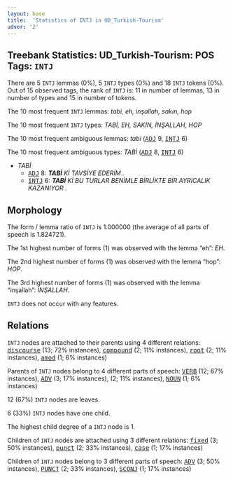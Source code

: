 ```yaml
---
layout: base
title:  'Statistics of INTJ in UD_Turkish-Tourism'
udver: '2'
---
```


## Treebank Statistics: UD_Turkish-Tourism: POS Tags: `INTJ`

There are 5 `INTJ` lemmas (0%), 5 `INTJ` types (0%) and 18 `INTJ` tokens (0%).
Out of 15 observed tags, the rank of `INTJ` is: 11 in number of lemmas, 13 in number of types and 15 in number of tokens.

The 10 most frequent `INTJ` lemmas: <em>tabi, eh, inşallah, sakın, hop</em>

The 10 most frequent `INTJ` types:  <em>TABİ, EH, SAKIN, İNŞALLAH, HOP</em>

The 10 most frequent ambiguous lemmas: <em>tabi</em> (<tt><a href="tr_tourism-pos-ADJ.html">ADJ</a></tt> 9, <tt><a href="tr_tourism-pos-INTJ.html">INTJ</a></tt> 6)

The 10 most frequent ambiguous types:  <em>TABİ</em> (<tt><a href="tr_tourism-pos-ADJ.html">ADJ</a></tt> 8, <tt><a href="tr_tourism-pos-INTJ.html">INTJ</a></tt> 6)


* <em>TABİ</em>
  * <tt><a href="tr_tourism-pos-ADJ.html">ADJ</a></tt> 8: <em><b>TABİ</b> Kİ TAVSİYE EDERİM .</em>
  * <tt><a href="tr_tourism-pos-INTJ.html">INTJ</a></tt> 6: <em><b>TABİ</b> Kİ BU TURLAR BENİMLE BİRLİKTE BİR AYRICALIK KAZANIYOR .</em>

## Morphology

The form / lemma ratio of `INTJ` is 1.000000 (the average of all parts of speech is 1.824721).

The 1st highest number of forms (1) was observed with the lemma “eh”: <em>EH</em>.

The 2nd highest number of forms (1) was observed with the lemma “hop”: <em>HOP</em>.

The 3rd highest number of forms (1) was observed with the lemma “inşallah”: <em>İNŞALLAH</em>.

`INTJ` does not occur with any features.


## Relations

`INTJ` nodes are attached to their parents using 4 different relations: <tt><a href="tr_tourism-dep-discourse.html">discourse</a></tt> (13; 72% instances), <tt><a href="tr_tourism-dep-compound.html">compound</a></tt> (2; 11% instances), <tt><a href="tr_tourism-dep-root.html">root</a></tt> (2; 11% instances), <tt><a href="tr_tourism-dep-amod.html">amod</a></tt> (1; 6% instances)

Parents of `INTJ` nodes belong to 4 different parts of speech: <tt><a href="tr_tourism-pos-VERB.html">VERB</a></tt> (12; 67% instances), <tt><a href="tr_tourism-pos-ADV.html">ADV</a></tt> (3; 17% instances),  (2; 11% instances), <tt><a href="tr_tourism-pos-NOUN.html">NOUN</a></tt> (1; 6% instances)

12 (67%) `INTJ` nodes are leaves.

6 (33%) `INTJ` nodes have one child.

The highest child degree of a `INTJ` node is 1.

Children of `INTJ` nodes are attached using 3 different relations: <tt><a href="tr_tourism-dep-fixed.html">fixed</a></tt> (3; 50% instances), <tt><a href="tr_tourism-dep-punct.html">punct</a></tt> (2; 33% instances), <tt><a href="tr_tourism-dep-case.html">case</a></tt> (1; 17% instances)

Children of `INTJ` nodes belong to 3 different parts of speech: <tt><a href="tr_tourism-pos-ADV.html">ADV</a></tt> (3; 50% instances), <tt><a href="tr_tourism-pos-PUNCT.html">PUNCT</a></tt> (2; 33% instances), <tt><a href="tr_tourism-pos-SCONJ.html">SCONJ</a></tt> (1; 17% instances)


